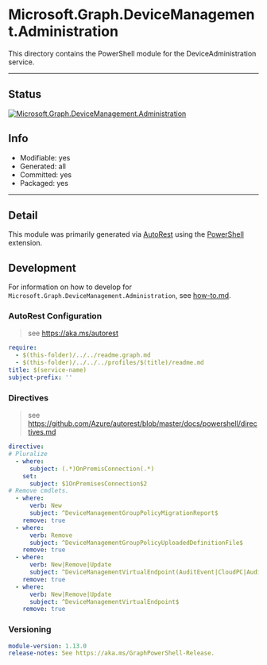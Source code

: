 <!-- region Generated -->
# Microsoft.Graph.DeviceManagement.Administration
This directory contains the PowerShell module for the DeviceAdministration service.

---
## Status
[![Microsoft.Graph.DeviceManagement.Administration](https://img.shields.io/powershellgallery/v/Microsoft.Graph.DeviceManagement.Administration.svg?style=flat-square&label=Microsoft.Graph.DeviceManagement.Administration "Microsoft.Graph.DeviceManagement.Administration")](https://www.powershellgallery.com/packages/Microsoft.Graph.DeviceManagement.Administration/)

## Info
- Modifiable: yes
- Generated: all
- Committed: yes
- Packaged: yes

---
## Detail
This module was primarily generated via [AutoRest](https://github.com/Azure/autorest) using the [PowerShell](https://github.com/Azure/autorest.powershell) extension.

## Development
For information on how to develop for `Microsoft.Graph.DeviceManagement.Administration`, see [how-to.md](how-to.md).
<!-- endregion -->

### AutoRest Configuration

> see https://aka.ms/autorest

``` yaml
require:
  - $(this-folder)/../../readme.graph.md
  - $(this-folder)/../../../profiles/$(title)/readme.md
title: $(service-name)
subject-prefix: ''
```

### Directives

> see https://github.com/Azure/autorest/blob/master/docs/powershell/directives.md

``` yaml
directive:
# Pluralize
  - where:
      subject: (.*)OnPremisConnection(.*)
    set:
      subject: $1OnPremisesConnection$2
# Remove cmdlets.
  - where:
      verb: New
      subject: ^DeviceManagementGroupPolicyMigrationReport$
    remove: true
  - where:
      verb: Remove
      subject: ^DeviceManagementGroupPolicyUploadedDefinitionFile$
    remove: true
  - where:
      verb: New|Remove|Update
      subject: ^DeviceManagementVirtualEndpoint(AuditEvent|CloudPC|AuditEventAuditActivityType|DeviceImageSourceImage)$
    remove: true
  - where:
      verb: New|Remove|Update
      subject: ^DeviceManagementVirtualEndpoint$
    remove: true
```
### Versioning

``` yaml
module-version: 1.13.0
release-notes: See https://aka.ms/GraphPowerShell-Release.
```
